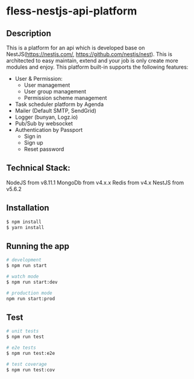# fless-nestjs-api-platform

## Description

This is a platform for an api which is developed base on NestJS(https://nestjs.com/, https://github.com/nestjs/nest).
This is architected to easy maintain, extend and your job is only create more modules and enjoy.
This platform built-in supports the following features:
- User & Permission:
    + User management
    + User group management
    + Permission scheme management
- Task scheduler platform by Agenda
- Mailer (Default SMTP, SendGrid)
- Logger (bunyan, Logz.io)
- Pub/Sub by websocket
- Authentication by Passport
    + Sign in
    + Sign up
    + Reset password

## Technical Stack:

NodeJS from v8.11.1
MongoDb from v4.x.x
Redis from v4.x
NestJS from v5.6.2

## Installation

```bash
$ npm install
$ yarn install
```

## Running the app

```bash
# development
$ npm run start

# watch mode
$ npm run start:dev

# production mode
npm run start:prod
```

## Test

```bash
# unit tests
$ npm run test

# e2e tests
$ npm run test:e2e

# test coverage
$ npm run test:cov
```

